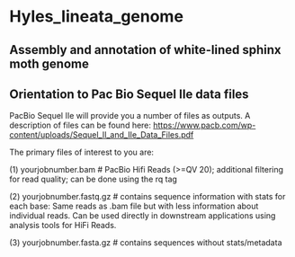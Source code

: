 # Hyles_lineata_genome
## Assembly and annotation of white-lined sphinx moth genome

## Orientation to Pac Bio Sequel IIe data files
PacBio Sequel IIe will provide you a number of files as outputs.
A description of files can be found here: https://www.pacb.com/wp-content/uploads/Sequel_II_and_IIe_Data_Files.pdf

The primary files of interest to you are:

(1) yourjobnumber.bam # PacBio Hifi Reads (>=QV 20); additional filtering for read quality; can be done using the rq tag

(2) yourjobnumber.fastq.gz # contains sequence information with stats for each base: Same reads as .bam file but with less information about individual reads. Can be used directly in downstream applications using analysis tools for HiFi Reads.

(3) yourjobnumber.fasta.gz # contains sequences without stats/metadata

